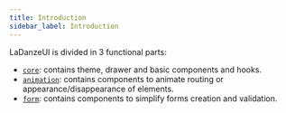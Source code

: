 ```yaml
---
title: Introduction
sidebar_label: Introduction
---
```


LaDanzeUI is divided in 3 functional parts:
* [`core`](usage/core/theme.md): contains theme, drawer and basic components and hooks.
* [`animation`](usage/animation/routing.md): contains components to animate routing or appearance/disappearance of elements.
* [`form`](usage/form/form.md): contains components to simplify forms creation and validation.